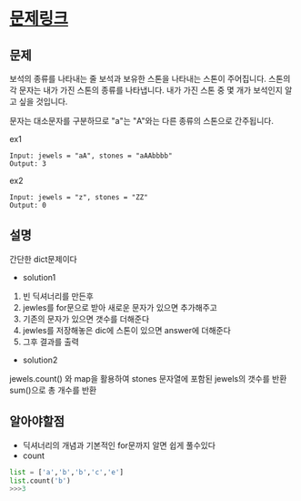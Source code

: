 # [문제링크](https://leetcode.com/problems/jewels-and-stones/description/)

## 문제
보석의 종류를 나타내는 줄 보석과 보유한 스톤을 나타내는 스톤이 주어집니다.
스톤의 각 문자는 내가 가진 스톤의 종류를 나타냅니다. 
내가 가진 스톤 중 몇 개가 보석인지 알고 싶을 것입니다.

문자는 대소문자를 구분하므로 "a"는 "A"와는 다른 종류의 스톤으로 간주됩니다.


ex1

    Input: jewels = "aA", stones = "aAAbbbb"
    Output: 3

ex2

    Input: jewels = "z", stones = "ZZ"
    Output: 0
## 설명
간단한 dict문제이다

- solution1
1. 빈 딕셔너리를 만든후
2. jewles를 for문으로 받아 새로운 문자가 있으면 추가해주고
3. 기존의 문자가 있으면 갯수를 더해준다
4. jewles를 저장해놓은 dic에 스톤이 있으면 answer에 더해준다
5. 그후 결과를 출력

- solution2

jewels.count() 와 map을 활용하여 stones 문자열에 포함된 jewels의 갯수를 반환\
sum()으로 총 개수를 반환

## 알아야할점
- 딕셔너리의 개념과 기본적인 for문까지 알면 쉽게 풀수있다
- count
```python
list = ['a','b','b','c','e']
list.count('b') 
>>>3
